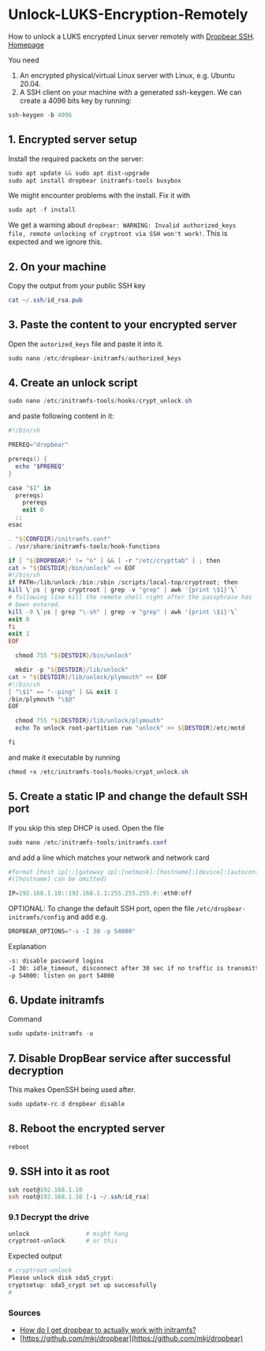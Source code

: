 # Unlock-LUKS-Encryption-Remotely
How to unlock a LUKS encrypted Linux server remotely with [Dropbear SSH](https://github.com/mkj/dropbear). [Homepage](https://matt.ucc.asn.au/dropbear/dropbear.html)

You need
1. An encrypted physical/virtual Linux server with Linux, e.g. Ubuntu 20.04.
2. A SSH client on your machine with a generated ssh-keygen. We can create a 4096 bits key by running:
````powershell
ssh-keygen -b 4096
````

## 1. Encrypted server setup
Install the required packets on the server:
````powershell
sudo apt update && sudo apt dist-upgrade
sudo apt install dropbear initramfs-tools busybox
````
We might encounter problems with the install. Fix it with
````powershell
sudo apt -f install
````
We get a warning about `dropbear: WARNING: Invalid authorized_keys file, remote unlocking of cryptroot via SSH won't work!`. This is expected and we ignore this.

## 2. On your machine
Copy the output from your public SSH key
````powershell
cat ~/.ssh/id_rsa.pub 
````

## 3. Paste the content to your encrypted server 
Open the `autorized_keys` file and paste it into it.
````powershell
sudo nano /etc/dropbear-initramfs/authorized_keys
````

## 4. Create an unlock script
````powershell
sudo nano /etc/initramfs-tools/hooks/crypt_unlock.sh
````
and paste following content in it:
````powershell
#!/bin/sh

PREREQ="dropbear"

prereqs() {
  echo "$PREREQ"
}

case "$1" in
  prereqs)
    prereqs
    exit 0
  ;;
esac

. "${CONFDIR}/initramfs.conf"
. /usr/share/initramfs-tools/hook-functions

if [ "${DROPBEAR}" != "n" ] && [ -r "/etc/crypttab" ] ; then
cat > "${DESTDIR}/bin/unlock" << EOF
#!/bin/sh
if PATH=/lib/unlock:/bin:/sbin /scripts/local-top/cryptroot; then
kill \`ps | grep cryptroot | grep -v "grep" | awk '{print \$1}'\`
# following line kill the remote shell right after the passphrase has
# been entered.
kill -9 \`ps | grep "\-sh" | grep -v "grep" | awk '{print \$1}'\`
exit 0
fi
exit 1
EOF

  chmod 755 "${DESTDIR}/bin/unlock"

  mkdir -p "${DESTDIR}/lib/unlock"
cat > "${DESTDIR}/lib/unlock/plymouth" << EOF
#!/bin/sh
[ "\$1" == "--ping" ] && exit 1
/bin/plymouth "\$@"
EOF

  chmod 755 "${DESTDIR}/lib/unlock/plymouth"
  echo To unlock root-partition run "unlock" >> ${DESTDIR}/etc/motd

fi
````

and make it executable by running
````powershell
chmod +x /etc/initramfs-tools/hooks/crypt_unlock.sh
````

## 5. Create a static IP and change the default SSH port
If you skip this step DHCP is used.
Open the file
````powershell
sudo nano /etc/initramfs-tools/initramfs.conf 
````
and add a line which matches your network and network card
````powershell
#format [host ip]::[gateway ip]:[netmask]:[hostname]:[device]:[autoconf]
#([hostname] can be omitted)

IP=192.168.1.10::192.168.1.1:255.255.255.0::eth0:off
````
OPTIONAL: To change the default SSH port, open the file `/etc/dropbear-initramfs/config` and add e.g.
````powershell
DROPBEAR_OPTIONS="-s -I 30 -p 54000"
````
Explanation
````bash
-s: disable password logins
-I 30: idle_timeout, disconnect after 30 sec if no traffic is transmitted
-p 54000: listen on port 54000
````

## 6. Update initramfs
Command
````powershell
sudo update-initramfs -u
````
## 7. Disable DropBear service after successful decryption
This makes OpenSSH being used after.
````powershell
sudo update-rc.d dropbear disable
````

## 8. Reboot the encrypted server
````powershell
reboot
````

## 9. SSH into it as root
````powershell
ssh root@192.168.1.10
ssh root@192.168.1.10 [-i ~/.ssh/id_rsa]
````
  ### 9.1 Decrypt the drive
  ````powershell
  unlock                # might hang
  cryptroot-unlock      # or this
  ````
  Expected output
  ````powershell
  # cryptroot-unlock
  Please unlock disk sda5_crypt:
  cryptsetup: sda5_crypt set up successfully
  # 
  ````
  

### Sources
- [How do I get dropbear to actually work with initramfs?](https://askubuntu.com/questions/640815/how-do-i-get-dropbear-to-actually-work-with-initramfs)
- [https://github.com/mkj/dropbear](https://github.com/mkj/dropbear)
